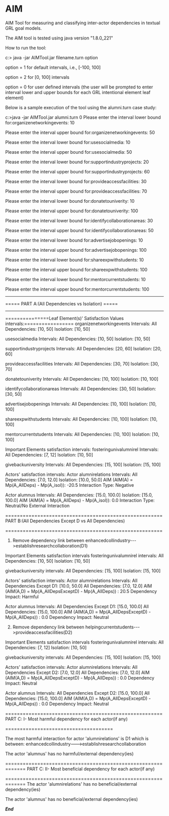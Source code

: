 # AIM
AIM Tool for measuring and classifying inter-actor dependencies in textual GRL goal models.

The AIM tool is tested using java version "1.8.0_221"

How to run the tool:

c:\> java -jar AIMTool.jar filename.turn option

option = 1 for default intervals, i.e., [-100, 100]

option = 2 for [0, 100] intervals

option = 0 for user defined intervals (the user will be prompted to enter interval lower and upper bounds for each GRL intentional element leaf element)

Below is a sample execution of the tool using the alumni.turn case study:

c:\>java -jar AIMTool.jar alumni.turn 0
Please enter the interval lower bound for:organizenetworkingevents:
10

Please enter the interval upper bound for:organizenetworkingevents:
50

Please enter the interval lower bound for:usesocialmedia:
10

Please enter the interval upper bound for:usesocialmedia:
50

Please enter the interval lower bound for:supportindustryprojects:
20

Please enter the interval upper bound for:supportindustryprojects:
60

Please enter the interval lower bound for:provideaccessfacilities:
30

Please enter the interval upper bound for:provideaccessfacilities:
70

Please enter the interval lower bound for:donatetouniverity:
10

Please enter the interval upper bound for:donatetouniverity:
100

Please enter the interval lower bound for:identifycollaborationareas:
30

Please enter the interval upper bound for:identifycollaborationareas:
50

Please enter the interval lower bound for:advertisejobopenings:
10

Please enter the interval upper bound for:advertisejobopenings:
100

Please enter the interval lower bound for:shareexpwithstudents:
10

Please enter the interval upper bound for:shareexpwithstudents:
100

Please enter the interval lower bound for:mentorcurrentstudents:
10

Please enter the interval upper bound for:mentorcurrentstudents:
100

-------------------------------------------------
===== PART A:(All Dependencies vs Isolation) =====

-------------------------------------------------------

===============Leaf Element(s)' Satisfaction Values intervals:=================
organizenetworkingevents Intervals:
All Dependencies:       [10, 50]
Isolation:              [10, 50]

usesocialmedia Intervals:
All Dependencies:       [10, 50]
Isolation:              [10, 50]

supportindustryprojects Intervals:
All Dependencies:       [20, 60]
Isolation:              [20, 60]

provideaccessfacilities Intervals:
All Dependencies:       [30, 70]
Isolation:              [30, 70]

donatetouniverity Intervals:
All Dependencies:       [10, 100]
Isolation:              [10, 100]

identifycollaborationareas Intervals:
All Dependencies:       [30, 50]
Isolation:              [30, 50]

advertisejobopenings Intervals:
All Dependencies:       [10, 100]
Isolation:              [10, 100]

shareexpwithstudents Intervals:
All Dependencies:       [10, 100]
Isolation:              [10, 100]

mentorcurrentstudents Intervals:
All Dependencies:       [10, 100]
Isolation:              [10, 100]

Important Elements satisfaction intervals:
fosteringunivalumnirel Intervals:
All Dependencies:       [7, 12]
Isolation:              [10, 50]

givebackuniversity Intervals:
All Dependencies:       [15, 100]
Isolation:              [15, 100]

Actors' satisfaction intervals:
Actor alumnirelations Intervals:
All Dependencies:       [7.0, 12.0]
Isolation:      [10.0, 50.0]
AIM (AIM(A) = Mp(A_AllDeps) - Mp(A_isol)): -20.5
Interaction Type: Negative

Actor alumnus Intervals:
All Dependencies:       [15.0, 100.0]
Isolation:      [15.0, 100.0]
AIM (AIM(A) = Mp(A_AllDeps) - Mp(A_isol)): 0.0
Interaction Type: Neutral/No External Interaction

======================================================
PART B:(All Dependencies Except D vs All Dependencies)

======================================================
1) Remove dependency link between enhancedcollindustry--->establishresearchcollaboration(D1)


Important Elements satisfaction intervals
fosteringunivalumnirel intervals:
All Dependencies:       [10, 50]
Isolation:              [10, 50]

givebackuniversity intervals:
All Dependencies:       [15, 100]
Isolation:              [15, 100]

Actors' satisfaction intervals:
Actor alumnirelations Intervals:
All Dependencies Except D1:     [10.0, 50.0]
All Dependencies:               [7.0, 12.0]
AIM (AIM(A,D) = Mp(A_AllDepsExceptD) - Mp(A_AllDeps)) : 20.5
Dependency Impact: Harmful

Actor alumnus Intervals:
All Dependencies Except D1:     [15.0, 100.0]
All Dependencies:               [15.0, 100.0]
AIM (AIM(A,D) = Mp(A_AllDepsExceptD) - Mp(A_AllDeps)) : 0.0
Dependency Impact: Neutral

2) Remove dependency link between helpingcurrentstudents--->provideaccessfacilities(D2)

Important Elements satisfaction intervals
fosteringunivalumnirel intervals:
All Dependencies:       [7, 12]
Isolation:              [10, 50]

givebackuniversity intervals:
All Dependencies:       [15, 100]
Isolation:              [15, 100]

Actors' satisfaction intervals:
Actor alumnirelations Intervals:
All Dependencies Except D2:     [7.0, 12.0]
All Dependencies:               [7.0, 12.0]
AIM (AIM(A,D) = Mp(A_AllDepsExceptD) - Mp(A_AllDeps)) : 0.0
Dependency Impact: Neutral

Actor alumnus Intervals:
All Dependencies Except D2:     [15.0, 100.0]
All Dependencies:               [15.0, 100.0]
AIM (AIM(A,D) = Mp(A_AllDepsExceptD) - Mp(A_AllDeps)) : 0.0
Dependency Impact: Neutral

======================================================
PART C: I- Most harmful dependency for each actor(if any)

=====================================

The most harmful interaction for actor 'alumnirelations' is D1 which is between: enhancedcollindustry--->establishresearchcollaboration

The actor 'alumnus' has no harmful/external dependency(ies)

=============================================================
PART C: II- Most beneficial dependency for each actor(if any)

=============================================================
The actor 'alumnirelations' has no beneficial/external dependency(ies)

The actor 'alumnus' has no beneficial/external dependency(ies)

*****************************************End*****************************************
 
